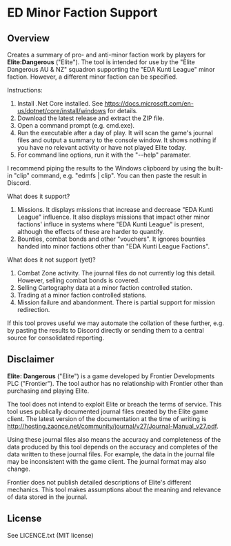 # ED Minor Faction Support

## Overview

Creates a summary of pro- and anti-minor faction work by players for **Elite:Dangerous** ("Elite"). The tool is intended for use by the "Elite Dangerous AU & NZ" squadron supporting the "EDA Kunti League" minor faction. However, a different minor faction can be specified.

Instructions:
1. Install .Net Core installed. See https://docs.microsoft.com/en-us/dotnet/core/install/windows for details.
2. Download the latest release and extract the ZIP file.
3. Open a command prompt (e.g. cmd.exe).
3. Run the executable after a day of play. It will scan the game's journal files and output a summary to the console window. It shows nothing if you have no relevant activity or have not played Elite today.
4. For command line options, run it with the "--help" paramater.

I recommend piping the results to the Windows clipboard by using the built-in "clip" command, e.g. "edmfs | clip". You can then paste the result in Discord.

What does it support?
1. Missions. It displays missions that increase and decrease "EDA Kunti League" influence. It also displays missions that impact other minor factions' influce in systems where "EDA Kunti League" is present, although the effects of these are harder to quantify.
2. Bounties, combat bonds and other "vouchers". It ignores bounties handed into minor factions other than "EDA Kunti League Factions".

What does it not support (yet)?
1. Combat Zone activity. The journal files do not currently log this detail. However, selling combat bonds is covered.
2. Selling Cartography data at a minor faction controlled station.
3. Trading at a minor faction controlled stations.
4. Mission failure and abandonment. There is partial support for mission redirection.

If this tool proves useful we may automate the collation of these further, e.g. by pasting the results to Discord directly or sending them to a central source for consolidated reporting.

## Disclaimer

**Elite: Dangerous** ("Elite") is a game developed by Frontier Developments PLC ("Frontier"). The tool author has no relationship with Frontier other than purchasing and playing Elite. 

The tool does not intend to exploit Elite or breach the terms of service. This tool uses publically documented journal files created by the Elite game client. The latest version of the documentation at the time of writing is http://hosting.zaonce.net/community/journal/v27/Journal-Manual_v27.pdf.

Using these journal files also means the accuracy and completeness of the data produced by this tool depends on the accuracy and completes of the data written to these journal files. For example, the data in the journal file may be inconsistent with the game client. The journal format may also change.

Frontier does not publish detailed descriptions of Elite's different mechanics. This tool makes assumptions about the meaning and relevance of data stored in the journal.

## License
 
See LICENCE.txt (MIT license)